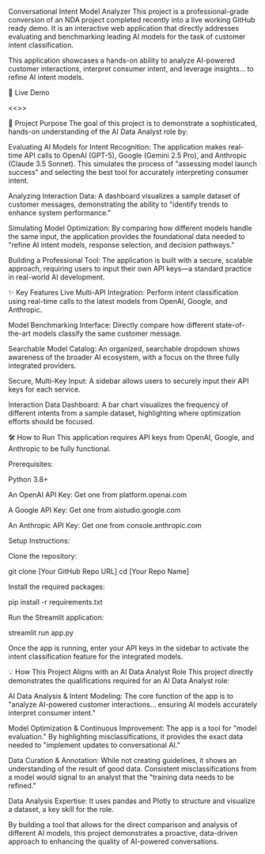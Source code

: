 Conversational Intent Model Analyzer
This project is a professional-grade conversion of an NDA project completed recently into a live working GitHub ready demo. It is an interactive web application that directly addresses evaluating and benchmarking leading AI models for the task of customer intent classification.

This application showcases a hands-on ability to analyze AI-powered customer interactions, interpret consumer intent, and leverage insights... to refine AI intent models.

🚀 Live Demo

<<<nextup>>>

🎯 Project Purpose
The goal of this project is to demonstrate a sophisticated, hands-on understanding of the AI Data Analyst role by:

Evaluating AI Models for Intent Recognition: The application makes real-time API calls to OpenAI (GPT-5), Google (Gemini 2.5 Pro), and Anthropic (Claude 3.5 Sonnet). This simulates the process of "assessing model launch success" and selecting the best tool for accurately interpreting consumer intent.

Analyzing Interaction Data: A dashboard visualizes a sample dataset of customer messages, demonstrating the ability to "identify trends to enhance system performance."

Simulating Model Optimization: By comparing how different models handle the same input, the application provides the foundational data needed to "refine AI intent models, response selection, and decision pathways."

Building a Professional Tool: The application is built with a secure, scalable approach, requiring users to input their own API keys—a standard practice in real-world AI development.

✨ Key Features
Live Multi-API Integration: Perform intent classification using real-time calls to the latest models from OpenAI, Google, and Anthropic.

Model Benchmarking Interface: Directly compare how different state-of-the-art models classify the same customer message.

Searchable Model Catalog: An organized, searchable dropdown shows awareness of the broader AI ecosystem, with a focus on the three fully integrated providers.

Secure, Multi-Key Input: A sidebar allows users to securely input their API keys for each service.

Interaction Data Dashboard: A bar chart visualizes the frequency of different intents from a sample dataset, highlighting where optimization efforts should be focused.

🛠️ How to Run
This application requires API keys from OpenAI, Google, and Anthropic to be fully functional.

Prerequisites:

Python 3.8+

An OpenAI API Key: Get one from platform.openai.com

A Google API Key: Get one from aistudio.google.com

An Anthropic API Key: Get one from console.anthropic.com

Setup Instructions:

Clone the repository:

git clone [Your GitHub Repo URL]
cd [Your Repo Name]

Install the required packages:

pip install -r requirements.txt

Run the Streamlit application:

streamlit run app.py

Once the app is running, enter your API keys in the sidebar to activate the intent classification feature for the integrated models.

💡 How This Project Aligns with an AI Data Analyst Role
This project directly demonstrates the qualifications required for an AI Data Analyst role:

AI Data Analysis & Intent Modeling: The core function of the app is to "analyze AI-powered customer interactions... ensuring AI models accurately interpret consumer intent."

Model Optimization & Continuous Improvement: The app is a tool for "model evaluation." By highlighting misclassifications, it provides the exact data needed to "implement updates to conversational AI."

Data Curation & Annotation: While not creating guidelines, it shows an understanding of the result of good data. Consistent misclassifications from a model would signal to an analyst that the "training data needs to be refined."

Data Analysis Expertise: It uses pandas and Plotly to structure and visualize a dataset, a key skill for the role.

By building a tool that allows for the direct comparison and analysis of different AI models, this project demonstrates a proactive, data-driven approach to enhancing the quality of AI-powered conversations.
